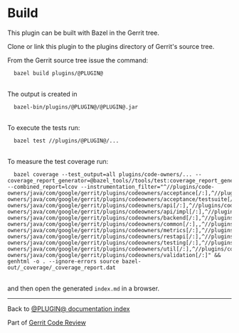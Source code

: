 # Build

This plugin can be built with Bazel in the Gerrit tree.

Clone or link this plugin to the plugins directory of Gerrit's
source tree.

From the Gerrit source tree issue the command:

```
  bazel build plugins/@PLUGIN@
```
\
The output is created in

```
  bazel-bin/plugins/@PLUGIN@/@PLUGIN@.jar
```
\
To execute the tests run:

```
  bazel test //plugins/@PLUGIN@/...
```
\
To measure the test coverage run:

```
  bazel coverage --test_output=all plugins/code-owners/... --coverage_report_generator=@bazel_tools//tools/test:coverage_report_generator --combined_report=lcov --instrumentation_filter="^//plugins/code-owners/java/com/google/gerrit/plugins/codeowners/acceptance[/:],^//plugins/code-owners/java/com/google/gerrit/plugins/codeowners/acceptance/testsuite[/:],^//plugins/code-owners/java/com/google/gerrit/plugins/codeowners/api[/:],^//plugins/code-owners/java/com/google/gerrit/plugins/codeowners/api/impl[/:],^//plugins/code-owners/java/com/google/gerrit/plugins/codeowners/backend[/:],^//plugins/code-owners/java/com/google/gerrit/plugins/codeowners/common[/:],,^//plugins/code-owners/java/com/google/gerrit/plugins/codeowners/metrics[/:],^//plugins/code-owners/java/com/google/gerrit/plugins/codeowners/restapi[/:],^//plugins/code-owners/java/com/google/gerrit/plugins/codeowners/testing[/:],^//plugins/code-owners/java/com/google/gerrit/plugins/codeowners/util[/:],^//plugins/code-owners/java/com/google/gerrit/plugins/codeowners/validation[/:]" && genhtml -o . --ignore-errors source bazel-out/_coverage/_coverage_report.dat
```
\
and then open the generated `index.md` in a browser.

---

Back to [@PLUGIN@ documentation index](index.md)

Part of [Gerrit Code Review](../../../Documentation/index.md)
